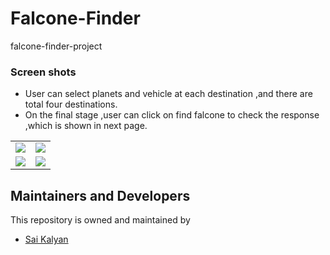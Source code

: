 


#   **Falcone-Finder**
  falcone-finder-project


### Screen shots
* User can select planets and vehicle at each destination ,and there are total four destinations.
* On the final stage ,user can click on find falcone to check the response ,which is shown in next page.

 <table>
        <tr>
          <td><img src = "https://github.com/kalyan4812/Falcone-Finder/assets/68738102/abda9715-dc58-4d72-8ede-f22b096f39c3" ></td>
          <td><img src = "https://github.com/kalyan4812/Falcone-Finder/assets/68738102/ea31c3df-58e4-4781-b4a4-7874c6e7438d" ></td>
        </tr>
       <tr>
          <td><img src = "https://github.com/kalyan4812/Falcone-Finder/assets/68738102/bff26c1f-adfa-47cc-937a-b12e59473933" ></td>
          <td><img src = "https://github.com/kalyan4812/Falcone-Finder/assets/68738102/e929f7eb-d9f0-4086-aab0-6a87d2f77e3e" ></td>
        </tr>
</table>




## Maintainers and Developers
This repository is owned and maintained by 
 * [Sai Kalyan](https://github.com/kalyan4812)

